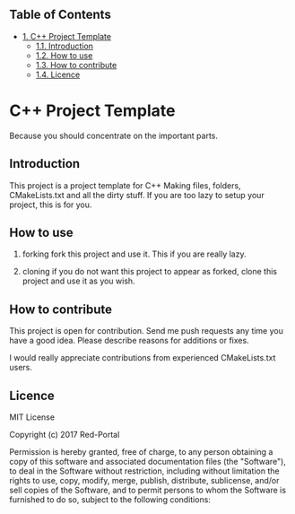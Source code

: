 <div id="table-of-contents">
<h2>Table of Contents</h2>
<div id="text-table-of-contents">
<ul>
<li><a href="#sec-1">1. C++ Project Template</a>
<ul>
<li><a href="#sec-1-1">1.1. Introduction</a></li>
<li><a href="#sec-1-2">1.2. How to use</a></li>
<li><a href="#sec-1-3">1.3. How to contribute</a></li>
<li><a href="#sec-1-4">1.4. Licence</a></li>
</ul>
</li>
</ul>
</div>
</div>

# C++ Project Template<a id="sec-1" name="sec-1"></a>

Because you should concentrate on the important parts.

## Introduction<a id="sec-1-1" name="sec-1-1"></a>

This project is a project template for C++
Making files, folders, CMakeLists.txt and all the dirty stuff.
If you are too lazy to setup your project, this is for you.

## How to use<a id="sec-1-2" name="sec-1-2"></a>

1.  forking
    fork this project and use it. This if you are really lazy.

2.  cloning
    if you do not want this project to appear as forked,
    clone this project and use it as you wish.

## How to contribute<a id="sec-1-3" name="sec-1-3"></a>

This project is open for contribution.
Send me push requests any time you have a good idea.
Please describe reasons for additions or fixes.

I would really appreciate contributions from experienced CMakeLists.txt users.

## Licence<a id="sec-1-4" name="sec-1-4"></a>

MIT License

Copyright (c) 2017 Red-Portal

Permission is hereby granted, free of charge, to any person obtaining a copy
of this software and associated documentation files (the "Software"), to deal
in the Software without restriction, including without limitation the rights
to use, copy, modify, merge, publish, distribute, sublicense, and/or sell
copies of the Software, and to permit persons to whom the Software is
furnished to do so, subject to the following conditions:

